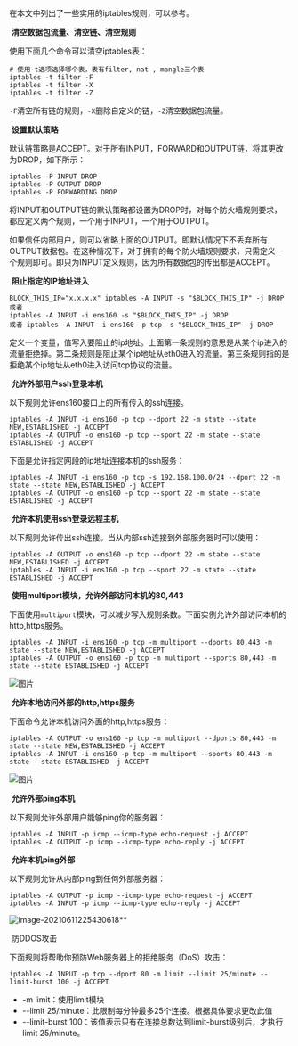 在本文中列出了一些实用的iptables规则，可以参考。



​																		**清空数据包流量、清空链、清空规则**

使用下面几个命令可以清空iptables表：

```
# 使用-t选项选择哪个表，表有filter, nat , mangle三个表
iptables -t filter -F
iptables -t filter -X
iptables -t filter -Z
```

`-F`清空所有链的规则，`-X`删除自定义的链，`-Z`清空数据包流量。

​																								**设置默认策略**

默认链策略是ACCEPT。对于所有INPUT，FORWARD和OUTPUT链，将其更改为DROP，如下所示：

```
iptables -P INPUT DROP
iptables -P OUTPUT DROP
iptables -P FORWARDING DROP
```

将INPUT和OUTPUT链的默认策略都设置为DROP时，对每个防火墙规则要求，都应定义两个规则，一个用于INPUT，一个用于OUTPUT。

如果信任内部用户，则可以省略上面的OUTPUT。即默认情况下不丢弃所有OUTPUT数据包。在这种情况下，对于拥有的每个防火墙规则要求，只需定义一个规则即可。即只为INPUT定义规则，因为所有数据包的传出都是ACCEPT。

​																							**阻止指定的IP地址进入**

```
BLOCK_THIS_IP="x.x.x.x" iptables -A INPUT -s "$BLOCK_THIS_IP" -j DROP
或者
iptables -A INPUT -i ens160 -s "$BLOCK_THIS_IP" -j DROP
或者 iptables -A INPUT -i ens160 -p tcp -s "$BLOCK_THIS_IP" -j DROP
```

定义一个变量，值写入要阻止的ip地址。上面第一条规则的意思是从某个ip进入的流量拒绝掉。第二条规则是阻止某个ip地址从eth0进入的流量。第三条规则指的是拒绝某个ip地址从eth0进入访问tcp协议的流量。



​																						**允许外部用户ssh登录本机**

以下规则允许ens160接口上的所有传入的ssh连接。

```
iptables -A INPUT -i ens160 -p tcp --dport 22 -m state --state NEW,ESTABLISHED -j ACCEPT
iptables -A OUTPUT -o ens160 -p tcp --sport 22 -m state --state ESTABLISHED -j ACCEPT
```

下面是允许指定网段的ip地址连接本机的ssh服务：

```
iptables -A INPUT -i ens160 -p tcp -s 192.168.100.0/24 --dport 22 -m state --state NEW,ESTABLISHED -j ACCEPT
iptables -A OUTPUT -o ens160 -p tcp --sport 22 -m state --state ESTABLISHED -j ACCEPT
```



​																					**允许本机使用ssh登录远程主机**

以下规则允许传出ssh连接。当从内部ssh连接到外部服务器时可以使用：

```
iptables -A OUTPUT -o ens160 -p tcp --dport 22 -m state --state NEW,ESTABLISHED -j ACCEPT
iptables -A INPUT -i ens160 -p tcp --sport 22 -m state --state ESTABLISHED -j ACCEPT
```



​																			**使用multiport模块，允许外部访问本机的80,443**

下面使用`multiport`模块，可以减少写入规则条数。下面实例允许外部访问本机的http,https服务。

```
iptables -A INPUT -i ens160 -p tcp -m multiport --dports 80,443 -m state --state NEW,ESTABLISHED -j ACCEPT
iptables -A OUTPUT -o ens160 -p tcp -m multiport --sports 80,443 -m state --state ESTABLISHED -j ACCEPT
```

![图片](https://mmbiz.qpic.cn/mmbiz_png/K0TMNq37VN1UvekvLGTOfXYy3AKNJIw4IVJu4CRa3Xbhv5oV0XLUhtUicSopTVgqnh3EBicylgicNCRbcPU1lNnwA/640?wx_fmt=png&tp=webp&wxfrom=5&wx_lazy=1&wx_co=1)





​																			**允许本地访问外部的http,https服务**

下面命令允许本机访问外面的http,https服务：

```
iptables -A OUTPUT -o ens160 -p tcp -m multiport --dports 80,443 -m state --state NEW,ESTABLISHED -j ACCEPT
iptables -A INPUT -i ens160 -p tcp -m multiport --sports 80,443 -m state --state ESTABLISHED -j ACCEPT
```

![图片](https://gitee.com/wowosong/pic-md/raw/master/202203071102222.webp)





​																						**允许外部ping本机**

以下规则允许外部用户能够ping你的服务器：

```
iptables -A INPUT -p icmp --icmp-type echo-request -j ACCEPT
iptables -A OUTPUT -p icmp --icmp-type echo-reply -j ACCEPT
```




​																					**允许本机ping外部**

以下规则允许从内部ping到任何外部服务器：

```
iptables -A OUTPUT -p icmp --icmp-type echo-request -j ACCEPT
iptables -A INPUT -p icmp --icmp-type echo-reply -j ACCEPT
```

![image-20210611225430618](https://gitee.com/wowosong/pic-md/raw/master/20210611225430.png)**



​																	防DDOS攻击

下面规则将帮助你预防Web服务器上的拒绝服务（DoS）攻击：

```
iptables -A INPUT -p tcp --dport 80 -m limit --limit 25/minute --limit-burst 100 -j ACCEPT
```

- -m limit：使用limit模块
- --limit 25/minute：此限制每分钟最多25个连接。根据具体要求更改此值
- --limit-burst 100：该值表示只有在连接总数达到limit-burst级别后，才执行limit 25/minute。